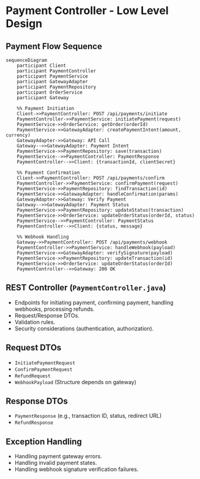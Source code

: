 # Payment Controller - Low Level Design

## Payment Flow Sequence

```mermaid
sequenceDiagram
    participant Client
    participant PaymentController
    participant PaymentService
    participant GatewayAdapter
    participant PaymentRepository
    participant OrderService
    participant Gateway
    
    %% Payment Initiation
    Client->>PaymentController: POST /api/payments/initiate
    PaymentController->>PaymentService: initiatePayment(request)
    PaymentService->>OrderService: getOrder(orderId)
    PaymentService->>GatewayAdapter: createPaymentIntent(amount, currency)
    GatewayAdapter->>Gateway: API Call
    Gateway-->>GatewayAdapter: Payment Intent
    PaymentService->>PaymentRepository: save(transaction)
    PaymentService-->>PaymentController: PaymentResponse
    PaymentController-->>Client: {transactionId, clientSecret}
    
    %% Payment Confirmation
    Client->>PaymentController: POST /api/payments/confirm
    PaymentController->>PaymentService: confirmPayment(request)
    PaymentService->>PaymentRepository: findTransaction(id)
    PaymentService->>GatewayAdapter: handleConfirmation(params)
    GatewayAdapter->>Gateway: Verify Payment
    Gateway-->>GatewayAdapter: Payment Status
    PaymentService->>PaymentRepository: updateStatus(transaction)
    PaymentService->>OrderService: updateOrderStatus(orderId, status)
    PaymentService-->>PaymentController: PaymentStatus
    PaymentController-->>Client: {status, message}
    
    %% Webhook Handling
    Gateway->>PaymentController: POST /api/payments/webhook
    PaymentController->>PaymentService: handleWebhook(payload)
    PaymentService->>GatewayAdapter: verifySignature(payload)
    PaymentService->>PaymentRepository: updateTransaction(id)
    PaymentService->>OrderService: updateOrderStatus(orderId)
    PaymentController-->>Gateway: 200 OK
```

## REST Controller (`PaymentController.java`)
- Endpoints for initiating payment, confirming payment, handling webhooks, processing refunds.
- Request/Response DTOs.
- Validation rules.
- Security considerations (authentication, authorization).

## Request DTOs
- `InitiatePaymentRequest`
- `ConfirmPaymentRequest`
- `RefundRequest`
- `WebhookPayload` (Structure depends on gateway)

## Response DTOs
- `PaymentResponse` (e.g., transaction ID, status, redirect URL)
- `RefundResponse`

## Exception Handling
- Handling payment gateway errors.
- Handling invalid payment states.
- Handling webhook signature verification failures.
